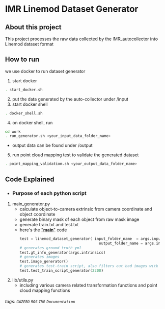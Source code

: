 IMR Linemod Dataset Generator
===

## About this project

This project processes the raw data collected by the IMR_autocollector into Linemod dataset format


## How to run


		
we use docker to run dataset generator
 
1. start docker
```sh
. start_docker.sh
```
2. put the data generated by the auto-collector under /input 
3. start docker shell
```sh
. docker_shell.sh 
```
4. on docker shell, run
```sh
cd work
. run_generator.sh <your_input_data_folder_name>
```
- output data can be found under /output
5. run point cloud mapping test to validate the generated dataset
```sh
. point_mapping_validation.sh <your_output_data_folder_name>
```
## Code Explained
* ### Purpose of each python script
1. main_generator.py
    - calculate object-to-camera extrinsic from camera coordinate and object coordinate
    - generate binary mask of each object from raw mask image
    - generate train.txt and test.txt
    - here's the <ins>"__main__"</ins> code 
		```python
		test = linemod_dataset_generator( input_folder_name  = args.input_folder_name,
		                                    output_folder_name = args.input_folder_name+"_output")
		# generates ground truth yml
		test.gt_info_generator(args.intrinsics)
		# generates images
		test.image_generator()
		# generates test-train script, also filters out bad images with mask pixel under ceratin threshold
		test.test_train_script_generator(2200)
		```
2. lib/utils.py
    - including various camera related transformation functions and point cloud mapping functions

###### tags: `GAZEBO` `ROS` `IMR` `Documentation`
